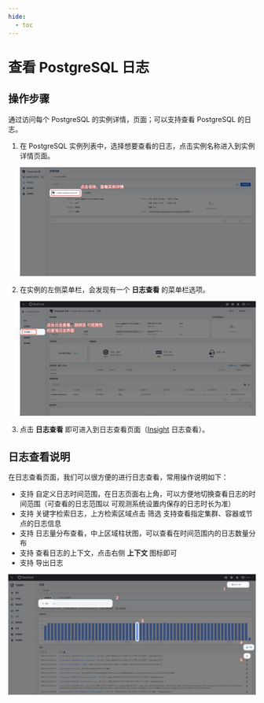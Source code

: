 ```yaml
---
hide:
  - toc
---
```


# 查看 PostgreSQL 日志

## 操作步骤

通过访问每个 PostgreSQL 的实例详情，页面；可以支持查看 PostgreSQL 的日志。

1. 在 PostgreSQL 实例列表中，选择想要查看的日志，点击实例名称进入到实例详情页面。

    ![image](../images/log01.png)

2. 在实例的左侧菜单栏，会发现有一个 __日志查看__ 的菜单栏选项。

    ![image](../images/log02.png)

3. 点击 __日志查看__ 即可进入到日志查看页面（[Insight](../../../insight/intro/index.md) 日志查看）。

## 日志查看说明

在日志查看页面，我们可以很方便的进行日志查看，常用操作说明如下：

* 支持 自定义日志时间范围，在日志页面右上角，可以方便地切换查看日志的时间范围（可查看的日志范围以 可观测系统设置内保存的日志时长为准）
* 支持 关键字检索日志，上方检索区域点击 筛选 支持查看指定集群、容器或节点的日志信息
* 支持 日志量分布查看，中上区域柱状图，可以查看在时间范围内的日志数量分布
* 支持 查看日志的上下文，点击右侧 __上下文__ 图标即可
* 支持 导出日志

![image](../images/log03.png)
